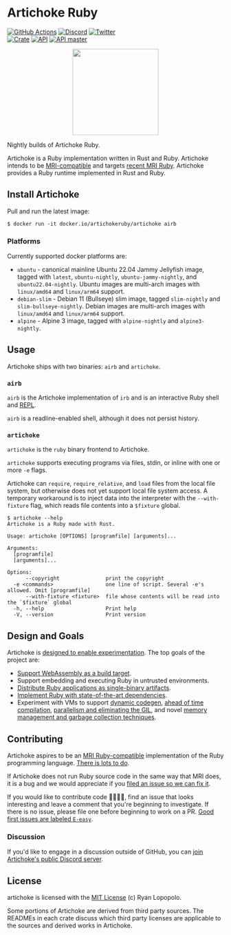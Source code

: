 # Artichoke Ruby

[![GitHub Actions](https://github.com/artichoke/artichoke/workflows/CI/badge.svg)](https://github.com/artichoke/artichoke/actions)
[![Discord](https://img.shields.io/discord/607683947496734760)](https://discord.gg/QCe2tp2)
[![Twitter](https://img.shields.io/twitter/follow/artichokeruby?label=Follow&style=social)](https://twitter.com/artichokeruby)
<br>
[![Crate](https://img.shields.io/crates/v/artichoke.svg)](https://crates.io/crates/artichoke)
[![API](https://docs.rs/artichoke/badge.svg)](https://docs.rs/artichoke)
[![API master](https://img.shields.io/badge/docs-master-blue.svg)](https://artichoke.github.io/artichoke/artichoke/)

<p align="center">
  <a href="https://www.artichokeruby.org">
    <img height="200" width="200" src="https://www.artichokeruby.org/artichoke-logo.svg">
  </a>
</p>

Nightly builds of Artichoke Ruby.

Artichoke is a Ruby implementation written in Rust and Ruby. Artichoke intends
to be [MRI-compatible][ruby-spec] and targets [recent MRI Ruby][mri-target].
Artichoke provides a Ruby runtime implemented in Rust and Ruby.

[ruby-spec]: https://github.com/ruby/spec
[mri-target]:
  https://github.com/artichoke/artichoke/blob/trunk/RUBYSPEC.md#mri-target

## Install Artichoke

Pull and run the latest image:

```console
$ docker run -it docker.io/artichokeruby/artichoke airb
```

### Platforms

Currently supported docker platforms are:

- `ubuntu` - canonical mainline Ubuntu 22.04 Jammy Jellyfish image, tagged with
  `latest`, `ubuntu-nightly`, `ubuntu-jammy-nightly`, and `ubuntu22.04-nightly`.
  Ubuntu images are multi-arch images with `linux/amd64` and `linux/arm64`
  support.
- `debian-slim` - Debian 11 (Bullseye) slim image, tagged `slim-nightly` and
  `slim-bullseye-nightly`. Debian images are multi-arch images with
  `linux/amd64` and `linux/arm64` support.
- `alpine` - Alpine 3 image, tagged with `alpine-nightly` and `alpine3-nightly`.

## Usage

Artichoke ships with two binaries: `airb` and `artichoke`.

### `airb`

`airb` is the Artichoke implementation of `irb` and is an interactive Ruby shell
and [REPL].

`airb` is a readline-enabled shell, although it does not persist history.

[repl]: https://en.wikipedia.org/wiki/Read%E2%80%93eval%E2%80%93print_loop

### `artichoke`

`artichoke` is the `ruby` binary frontend to Artichoke.

`artichoke` supports executing programs via files, stdin, or inline with one or
more `-e` flags.

Artichoke can `require`, `require_relative`, and `load` files from the local
file system, but otherwise does not yet support local file system access. A
temporary workaround is to inject data into the interpreter with the
`--with-fixture` flag, which reads file contents into a `$fixture` global.

```console
$ artichoke --help
Artichoke is a Ruby made with Rust.

Usage: artichoke [OPTIONS] [programfile] [arguments]...

Arguments:
  [programfile]
  [arguments]...

Options:
      --copyright               print the copyright
  -e <commands>                 one line of script. Several -e's allowed. Omit [programfile]
      --with-fixture <fixture>  file whose contents will be read into the `$fixture` global
  -h, --help                    Print help
  -V, --version                 Print version
```

## Design and Goals

Artichoke is [designed to enable experimentation][artichoke-vision]. The top
goals of the project are:

- [Support WebAssembly as a build target][wasm-target].
- Support embedding and executing Ruby in untrusted environments.
- [Distribute Ruby applications as single-binary artifacts][a-single-binary].
- [Implement Ruby with state-of-the-art dependencies][a-deps].
- Experiment with VMs to support [dynamic codegen][a-codegen], [ahead of time
  compilation][a-compiler], [parallelism and eliminating the
  GIL][a-parallelism], and novel [memory management and garbage collection
  techniques][a-memory-management].

[artichoke-vision]: https://github.com/artichoke/artichoke/blob/trunk/VISION.md
[wasm-target]: https://github.com/artichoke/artichoke/labels/O-wasm-unknown
[a-single-binary]: https://github.com/artichoke/artichoke/labels/A-single-binary
[a-deps]: https://github.com/artichoke/artichoke/labels/A-deps
[a-codegen]: https://github.com/artichoke/artichoke/labels/A-codegen
[a-compiler]: https://github.com/artichoke/artichoke/labels/A-compiler
[a-parallelism]: https://github.com/artichoke/artichoke/labels/A-parallelism
[a-memory-management]:
  https://github.com/artichoke/artichoke/labels/A-memory-management

## Contributing

Artichoke aspires to be an [MRI Ruby-compatible][mri-target] implementation of
the Ruby programming language. [There is lots to do][github-issues].

If Artichoke does not run Ruby source code in the same way that MRI does, it is
a bug and we would appreciate if you [filed an issue so we can fix
it][file-an-issue].

If you would like to contribute code 👩‍💻👨‍💻, find an issue that looks interesting
and leave a comment that you're beginning to investigate. If there is no issue,
please file one before beginning to work on a PR. [Good first issues are labeled
`E-easy`][e-easy].

[github-issues]: https://github.com/artichoke/artichoke/issues
[file-an-issue]: https://github.com/artichoke/artichoke/issues/new
[e-easy]: https://github.com/artichoke/artichoke/labels/E-easy

### Discussion

If you'd like to engage in a discussion outside of GitHub, you can [join
Artichoke's public Discord server][discord].

[discord]: https://discord.gg/QCe2tp2

## License

artichoke is licensed with the [MIT License][artichoke-license] (c) Ryan
Lopopolo.

[artichoke-license]: https://github.com/artichoke/artichoke/blob/trunk/LICENSE

Some portions of Artichoke are derived from third party sources. The READMEs in
each crate discuss which third party licenses are applicable to the sources and
derived works in Artichoke.
